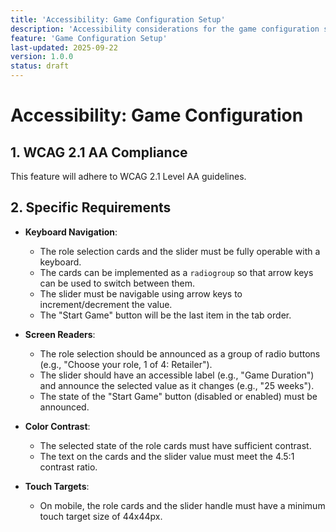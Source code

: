 ```yaml
---
title: 'Accessibility: Game Configuration Setup'
description: 'Accessibility considerations for the game configuration screen.'
feature: 'Game Configuration Setup'
last-updated: 2025-09-22
version: 1.0.0
status: draft
---
```


# Accessibility: Game Configuration

## 1. WCAG 2.1 AA Compliance

This feature will adhere to WCAG 2.1 Level AA guidelines.

## 2. Specific Requirements

- **Keyboard Navigation**: 
    - The role selection cards and the slider must be fully operable with a keyboard.
    - The cards can be implemented as a `radiogroup` so that arrow keys can be used to switch between them.
    - The slider must be navigable using arrow keys to increment/decrement the value.
    - The "Start Game" button will be the last item in the tab order.

- **Screen Readers**: 
    - The role selection should be announced as a group of radio buttons (e.g., "Choose your role, 1 of 4: Retailer").
    - The slider should have an accessible label (e.g., "Game Duration") and announce the selected value as it changes (e.g., "25 weeks").
    - The state of the "Start Game" button (disabled or enabled) must be announced.

- **Color Contrast**: 
    - The selected state of the role cards must have sufficient contrast.
    - The text on the cards and the slider value must meet the 4.5:1 contrast ratio.

- **Touch Targets**: 
    - On mobile, the role cards and the slider handle must have a minimum touch target size of 44x44px.
